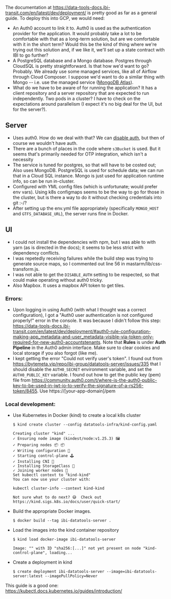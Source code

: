 The documentation at https://data-tools-docs.ibi-transit.com/en/latest/dev/deployment/ is pretty good as far as a general guide. To deploy this into GCP, we would need:

* An Auth0 account to link it to. Auth0 is used as the authentication provider for the application. It would probably take a lot to be comfortable with that as a long-term solution, but are we comfortable with it in the short term? Would this be the kind of thing where we're trying out this solution and, if we like it, we'll set up a state contract with IBI to go further?
* A PostgreSQL database and a Mongo database. Postgres through CloudSQL is pretty straightforward. Is that how we'd want to go? Probably. We already use some managed services, like all of Airflow through Cloud Composer. I suppose we'd want to do a similar thing with Mongo -- i.e. use the managed service ([MongoDB Atlas](https://cloud.google.com/mongodb)).
* What do we have to be aware of for running the application? It has a client repository and a server repository that are expected to run independently. Two pods in a cluster? I have to check on the expectations around parallelism (I expect it's no big deal for the UI, but for the server?).

## Server
* Uses auth0. How do we deal with that? We can [disable auth](https://data-tools-docs.ibi-transit.com/en/latest/dev/deployment/#setting-up-auth0), but then of course we wouldn't have auth.
* There are a bunch of places in the code where `s3Bucket` is used. But it seems that's primarily needed for OTP integration, which isn't a necessity
* The service is tuned for postgres, so that will have to be costed out; Also uses MongoDB. PostgreSQL is used for schedule data; we can run that in a Cloud SQL instance. Mongo is just used for application runtime info, so can be run in-cluster.
* Configured with YML config files (which is unfortunate; would prefer env vars). Using k8s configmaps seems to be the way to go for those in the cluster, but is there a way to do it without checking credentials into git :-/?
* After setting up the env.yml file appropriately (specifically `MONGO_HOST` and `GTFS_DATABASE_URL`), the server runs fine in Docker.

## UI
* I could not install the dependencies with npm, but I was able to with yarn (as is directed in the docs); it seems to be less strict with dependency conflicts.
* I was repetedly receiving failures while the build step was trying to generate source maps, so I commented out line 56 in mastarm/lib/css-transform.js.
* I was not able to get the `DISABLE_AUTH` setting to be respected, so that could make operating without auth0 tricky.
* Also Mapbox. It uses a mapbox API token to get tiles.

### Errors:
* Upon logging in using Auth0 (with what I thought was a correct configuration), I got a "Auth0 user authentication is not configured properly!" error in the console. It was because I didn't follow this step: https://data-tools-docs.ibi-transit.com/en/latest/dev/deployment/#auth0-rule-configuration-making-app_metadata-and-user_metadata-visible-via-token-only-required-for-new-auth0-accountstenants. Note that **Rules** is under **Auth Pipeline** in the Auth0 admin interface. Make sure to clear cookies and local storage if you also forgot (like me).
* I kept getting the error "Could not verify user's token". I found out from https://bytemeta.vip/repo/ibi-group/datatools-server/issues/335 that I should disable the `AUTH0_SECRET` environment variable, and set the `AUTH0_PUBLIC_KEY` variable. I found out how to get the public key (pem) file from https://community.auth0.com/t/where-is-the-auth0-public-key-to-be-used-in-jwt-io-to-verify-the-signature-of-a-rs256-token/8455. Use https://[your-app-domain]/pem

### Local development:

* Use Kubernetes in Docker (kind) to create a local k8s cluster

  ```console
  $ kind create cluster --config datatools-infra/kind-config.yaml

  Creating cluster "kind" ...
  ✓ Ensuring node image (kindest/node:v1.25.3) 🖼
  ✓ Preparing nodes 📦 📦  
  ✓ Writing configuration 📜 
  ✓ Starting control-plane 🕹️ 
  ✓ Installing CNI 🔌 
  ✓ Installing StorageClass 💾 
  ✓ Joining worker nodes 🚜 
  Set kubectl context to "kind-kind"
  You can now use your cluster with:

  kubectl cluster-info --context kind-kind

  Not sure what to do next? 😅  Check out https://kind.sigs.k8s.io/docs/user/quick-start/
  ```

* Build the appropriate Docker images.

  ```console
  $ docker build --tag ibi-datatools-server .
  ```

* Load the images into the kind container repository

  ```console
  $ kind load docker-image ibi-datatools-server

  Image: "" with ID "sha256:[...]" not yet present on node "kind-control-plane", loading...
  ```

* Create a deployment in kind

  ```console
  $ create deployment ibi-datatools-server --image=ibi-datatools-server:latest --imagePullPolicy=Never
  ```

This guide is a good one: https://kubectl.docs.kubernetes.io/guides/introduction/

